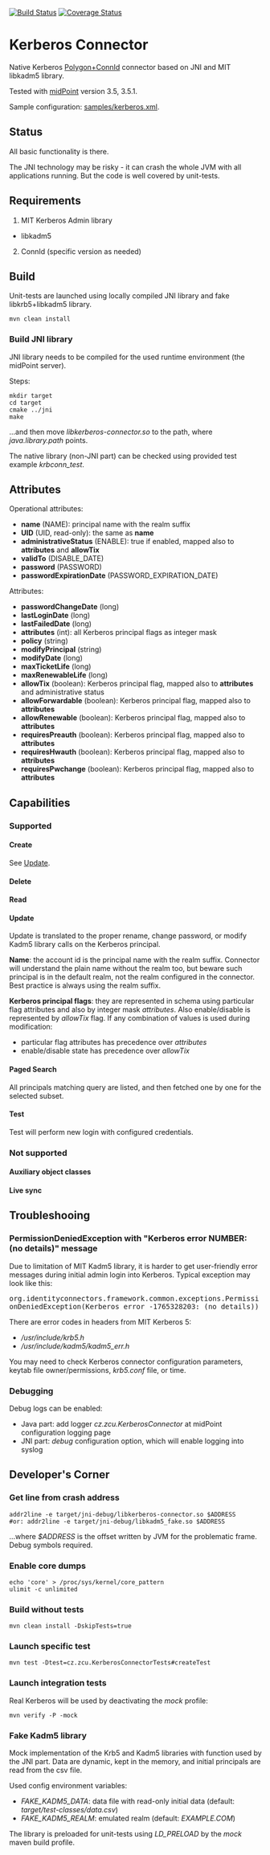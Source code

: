[![Build Status](https://travis-ci.org/CESNET/kerberos-connector.svg?branch=master)](https://travis-ci.org/CESNET/kerberos-connector)
[![Coverage Status](https://coveralls.io/repos/github/CESNET/kerberos-connector/badge.svg?branch=master)](https://coveralls.io/github/CESNET/kerberos-connector?branch=master)


# Kerberos Connector

Native Kerberos [Polygon+ConnId](https://wiki.evolveum.com/display/midPoint/Identity+Connectors) connector based on JNI and MIT libkadm5 library.

Tested with [midPoint](https://evolveum.com/) version 3.5, 3.5.1.

Sample configuration: [samples/kerberos.xml](samples/kerberos.xml).

## Status

All basic functionality is there.

The JNI technology may be risky - it can crash the whole JVM with all applications running. But the code is well covered by unit-tests.

## Requirements

1. MIT Kerberos Admin library

 * libkadm5

2. ConnId (specific version as needed)

## Build

Unit-tests are launched using locally compiled JNI library and fake libkrb5+libkadm5 library.

    mvn clean install

### Build JNI library

JNI library needs to be compiled for the used runtime environment (the midPoint server).

Steps:

    mkdir target
    cd target
    cmake ../jni
	make

...and then move *libkerberos-connector.so* to the path, where *java.library.path* points.

The native library (non-JNI part) can be checked using provided test example *krbconn\_test*.

## Attributes

Operational attributes:

* **name** (NAME): principal name with the realm suffix
* **UID** (UID, read-only): the same as **name**
* **administrativeStatus** (ENABLE): true if enabled, mapped also to **attributes** and **allowTix**
* **validTo** (DISABLE\_DATE)
* **password** (PASSWORD)
* **passwordExpirationDate** (PASSWORD\_EXPIRATION\_DATE)

Attributes:

* **passwordChangeDate** (long)
* **lastLoginDate** (long)
* **lastFailedDate** (long)
* **attributes** (int): all Kerberos principal flags as integer mask
* **policy** (string)
* **modifyPrincipal** (string)
* **modifyDate** (long)
* **maxTicketLife** (long)
* **maxRenewableLife** (long)
* **allowTix** (boolean): Kerberos principal flag, mapped also to **attributes** and administrative status
* **allowForwardable** (boolean): Kerberos principal flag, mapped also to **attributes**
* **allowRenewable** (boolean): Kerberos principal flag, mapped also to **attributes**
* **requiresPreauth** (boolean): Kerberos principal flag, mapped also to **attributes**
* **requiresHwauth** (boolean): Kerberos principal flag, mapped also to **attributes**
* **requiresPwchange** (boolean): Kerberos principal flag, mapped also to **attributes**

## Capabilities

### Supported

#### Create

See [Update](#update).

#### Delete

#### Read

#### Update

Update is translated to the proper rename, change password, or modify Kadm5 library calls on the Kerberos principal.

**Name**: the account id is the principal name with the realm suffix. Connector will understand the plain name without the realm too, but beware such principal is in the default realm, not the realm configured in the connector. Best practice is always using the realm suffix.

**Kerberos principal flags**: they are represented in schema using particular flag attributes and also by integer mask *attributes*. Also enable/disable is represented by *allowTix* flag. If any combination of values is used during modification:

* particular flag attributes has precedence over *attributes*
* enable/disable state has precedence over *allowTix*

#### Paged Search

All principals matching query are listed, and then fetched one by one for the selected subset.

#### Test

Test will perform new login with configured credentials.

### Not supported

#### Auxiliary object classes

#### Live sync

## Troubleshooing

### PermissionDeniedException with "Kerberos error NUMBER: (no details)" message

Due to limitation of MIT Kadm5 library, it is harder to get user-friendly error messages during initial admin login into Kerberos. Typical exception may look like this:

<tt>org.identityconnectors.framework.common.exceptions.PermissionDeniedException(Kerberos error -1765328203: (no details))</tt>

There are error codes in headers from MIT Kerberos 5:

* */usr/include/krb5.h*
* */usr/include/kadm5/kadm5\_err.h*

You may need to check Kerberos connector configuration parameters, keytab file owner/permissions, *krb5.conf* file, or time.

### Debugging

Debug logs can be enabled:

* Java part: add logger *cz.zcu.KerberosConnector* at midPoint configuration logging page
* JNI part: *debug* configuration option, which will enable logging into syslog

## Developer's Corner

### Get line from crash address

    addr2line -e target/jni-debug/libkerberos-connector.so $ADDRESS
    #or: addr2line -e target/jni-debug/libkadm5_fake.so $ADDRESS

...where *$ADDRESS* is the offset written by JVM for the problematic frame. Debug symbols required.

### Enable core dumps

    echo 'core' > /proc/sys/kernel/core_pattern
	ulimit -c unlimited

### Build without tests

    mvn clean install -DskipTests=true

### Launch specific test

    mvn test -Dtest=cz.zcu.KerberosConnectorTests#createTest

### Launch integration tests

Real Kerberos will be used by deactivating the *mock* profile:

    mvn verify -P -mock

### Fake Kadm5 library

Mock implementation of the Krb5 and Kadm5 libraries with function used by the JNI part. Data are dynamic, kept in the memory, and initial principals are read from the csv file.

Used config environment variables:

* *FAKE\_KADM5\_DATA*: data file with read-only initial data (default: *target/test-classes/data.csv*)
* *FAKE\_KADM5\_REALM*: emulated realm (default: *EXAMPLE.COM*)

The library is preloaded for unit-tests using *LD\_PRELOAD* by the *mock* maven build profile.
